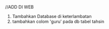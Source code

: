 //ADD DI WEB

1.  Tambahkan Database di keterlambatan
2.  tambahkan colom 'guru' pada db tabel tahsin

